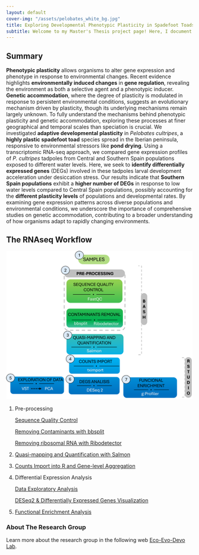 ```yaml
---
layout: default
cover-img: "/assets/pelobates_white_bg.jpg"
title: Exploring Developmental Phenotypic Plasticity in Spadefoot Toads
subtitle: Welcome to my Master's Thesis project page! Here, I document my journey in exploring the developmental plasticity of Spadefoot Toads using RNA sequencing (RNAseq). This project aims to uncover the genetic underpinnings of how these amphibians adapt and evolve.
---
```


## Summary 
**Phenotypic plasticity** allows organisms to alter gene expression and phenotype in response to environmental changes. Recent evidence highlights **environmentally induced changes** in **gene regulation**, revealing the environment as both a selective agent and a phenotypic inducer. **Genetic accommodation**, where the degree of plasticity is modulated in response to persistent environmental conditions, suggests an evolutionary mechanism driven by plasticity, though its underlying mechanisms remain largely unknown. To fully understand the mechanisms behind phenotypic plasticity and genetic accommodation, exploring these processes at finer geographical and temporal scales than speciation is crucial. We investigated **adaptive developmental plasticity** in _Pelobates cultripes_, a **highly plastic spadefoot toad** species spread in the Iberian peninsula, responsive to environmental stressors like **pond drying**. Using a transcriptomic RNA-seq approach, we compared gene expression profiles of _P. cultripes_ tadpoles from Central and Southern Spain populations exposed to different water levels. Here, we seek to **identify differentially expressed genes** (DEGs) involved in these tadpoles larval development acceleration under desiccation stress. Our results indicate that **Southern Spain populations** exhibit a **higher number of DEGs** in response to low water levels compared to Central Spain populations, possibly accounting for the **different plasticity levels** of populations and developmental rates. By examining gene expression patterns across diverse populations and environmental conditions, we underscore the importance of comprehensive studies on genetic accommodation, contributing to a broader understanding of how organisms adapt to rapidly changing environments.


## The RNAseq Workflow

![Workflow](/assets/workflow.png)

    
1. Pre-processing
   
   [Sequence Quality Control](/code_linux/fastqc.md)

   [Removing Contaminants with bbsplit](/code_linux/Contaminants_Removal_bbsplit.md)
   
   [Removing ribosomal RNA with Ribodetector](/code_linux/ribodetector.md)

2. [Quasi-mapping and Quantification with Salmon](/code_linux/Salmon.md)
   
3. [Counts Import into R and Gene-level Aggregation](/code_linux/Tximport.md)

4. Differential Expression Analysis
   
   [Data Exploratory Analysis](/R_code_html/Data_Exploratory_Analysis.html)

   [DESeq2 & Differentially Expressed Genes Visualization](/DEGs_Visualization_Annotations.Rmd)

6. [Functional Enrichment Analysis](/R_code_html/Functional_Enrichment_Analysis.html)


### About The Research Group
Learn more about the research group in the following web [Eco-Evo-Devo Lab](https://www.eco-evo-devo.com).



